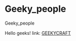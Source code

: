 # Geeky_people
Geeky_people
<p>Hello geeks! link: <a href="https://geeky-people.herokuapp.com/geekycraft.html">GEEKYCRAFT</a></p>

